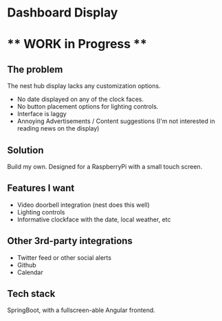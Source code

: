# Dashboard Display
# ** WORK in Progress ** 

## The problem
The nest hub display lacks any customization options. 
* No date displayed on any of the clock faces.
* No button placement options for lighting controls.
* Interface is laggy
* Annoying Advertisements / Content suggestions (I'm not interested in reading news on the display)

## Solution
Build my own. Designed for a RaspberryPi with a small touch screen.

## Features I want
* Video doorbell integration (nest does this well)
* Lighting controls
* Informative clockface with the date, local weather, etc

## Other 3rd-party integrations 
* Twitter feed or other social alerts
* Github
* Calendar


## Tech stack
SpringBoot, with a fullscreen-able Angular frontend. 

